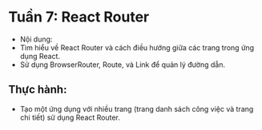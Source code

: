 # Tuần 7: React Router

-   Nội dung:
-   Tìm hiểu về React Router và cách điều hướng giữa các trang trong ứng dụng React.
-   Sử dụng BrowserRouter, Route, và Link để quản lý đường dẫn.

## Thực hành:

-   Tạo một ứng dụng với nhiều trang (trang danh sách công việc và trang chi tiết) sử dụng React Router.
